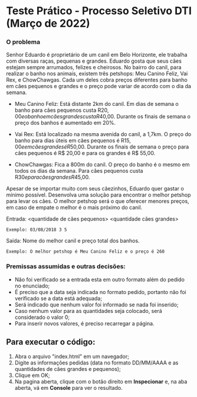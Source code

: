 # Teste Prático - Processo Seletivo DTI (Março de 2022)


### O problema
Senhor Eduardo é proprietário de um canil em Belo Horizonte, ele trabalha com diversas raças,
pequenas e grandes. Eduardo gosta que seus cães estejam sempre arrumados, felizes e cheirosos.
No bairro do canil, para realizar o banho nos animais, existem três petshops: Meu Canino Feliz, Vai Rex,
e ChowChawgas. Cada um deles cobra preços diferentes para banho em cães pequenos e grandes e o
preço pode variar de acordo com o dia da semana.


- Meu Canino Feliz: Está distante 2km do canil. Em dias de semana o banho para cães
pequenos custa R$20,00 e o banho em cães grandes custa R$40,00. Durante os finais de
semana o preço dos banhos é aumentado em 20%.

- Vai Rex: Está localizado na mesma avenida do canil, a 1,7km. O preço do banho para
dias úteis em cães pequenos é R$15,00 e em cães grandes é R$50,00. Durante os finais de
semana o preço para cães pequenos é R$ 20,00 e para os grandes é R$ 55,00.

- ChowChawgas: Fica a 800m do canil. O preço do banho é o mesmo em todos os dias da
semana. Para cães pequenos custa R$30 e para cães grandes R$45,00.


Apesar de se importar muito com seus cãezinhos, Eduardo quer gastar o mínimo possível. Desenvolva
uma solução para encontrar o melhor petshop para levar os cães. O melhor petshop será o que oferecer
menores preços, em caso de empate o melhor é o mais próximo do canil.

Entrada: <data> <quantidade de cães pequenos> <quantidade cães grandes>

`Exemplo: 03/08/2018 3 5`

Saída: Nome do melhor canil e preço total dos banhos.

`Exemplo: O melhor petshop é Meu Canino Feliz e o preço é 260` 

### Premissas assumidas e outras decisões:
- Não foi verificado se a entrada esta em outro formato além do pedido no enunciado;
- É preciso que a data seja indicada no formato pedido, portanto não foi verificado se a data está adequada;
- Será indicado que nenhum valor foi informado se nada foi inserido;
- Caso nenhum valor para as quantidades seja colocado, será considerado o valor 0;
- Para inserir novos valores, é preciso recarregar a página.

## Para executar o código:
1. Abra o arquivo "index.html" em um navegador;
2. Digite as informações pedidas (data no formato DD/MM/AAAA e as quantidades de cães grandes e pequenos);
3. Clique em OK;
4. Na pagina aberta, clique com o botão direito em **Inspecionar** e, na aba aberta, vá em **Console** para ver
o resultado.
  
  
